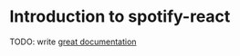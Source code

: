 # Introduction to spotify-react

TODO: write [great documentation](http://jacobian.org/writing/what-to-write/)

